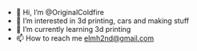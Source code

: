 - 👋 Hi, I’m @OriginalColdfire
- 👀 I’m interested in 3d printing, cars and making stuff
- 🌱 I’m currently learning 3d printing
- 📫 How to reach me elmh2nd@gmail.com

<!---
OriginalColdfire/OriginalColdfire is a ✨ special ✨ repository because its `README.md` (this file) appears on your GitHub profile.
You can click the Preview link to take a look at your changes.
--->
